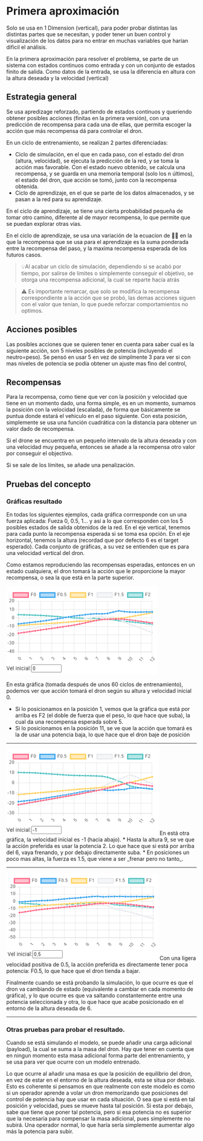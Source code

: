 # Primera aproximación

Solo se usa en 1 Dimension (vertical), para poder probar distintas las distintas partes que se necesitan, y poder tener un buen control y visualización de los datos para no entrar en muchas variables que harían dificil el análisis.

En la primera aproximación para resolver el problema, se parte de un sistema con estados continuos como entrada y con un conjunto de estados finito de salida.
Como datos de la entrada, se usa la diferencia en altura con la altura deseada y la velocidad (vertical)

## Estrategia general

Se usa apredizage reforzado, partiendo de estados continuos y queriendo obtener posibles acciones (finitas en la primera versión), con una predicción de recompensa para cada una de ellas, que permita escoger la acción que más recompensa dá para controlar el dron.

En un ciclo de entrenamiento, se realizan 2 partes diferenciadas:

* Ciclo de simulación, en el que en cada paso, con el estado del dron (altura, velocidad), se ejecuta la predicción de la red, y se toma la acción mas favorable. Con el estado nuevo obtenido, se calcula una recompensa, y se guarda en una memoria temporal (solo los n últimos), el estado del dron, que acción se tomó, junto con la recompensa obtenida.
* Ciclo de aprendizaje, en el que se parte de los datos almacenados, y se pasan a la red para su aprendizaje.

En el ciclo de aprendizaje, se tiene una cierta probabilidad pequeña de tomar otro camino, diferente al de mayor recompensa, lo que permite que se puedan explorar otras vías.

En el ciclo de aprendizaje, se usa una variación de la ecuacion de 🤔🤔 en la que la recompensa que se usa para el aprendizaje es la suma ponderada entre la recompensa del paso, y la maxima recompensa esperada de los futuros casos.

> 💡Al acabar un ciclo de simulación, dependiendo si se acabó por tiempo, por salirse de limites o simplemente conseguir el objetivo, se otorga una recompensa adicional, la cual se reparte hacía atrás 

> ⚠️ Es importante remarcar, que solo se modifica la recompensa correspondiente a la acción que se probó, las demas acciones siguen con el valor que tenían, lo que puede reforzar comportamientos no optimos.

## Acciones posibles

Las posibles acciones que se quieren tener en cuenta para saber cual es la siguiente acción, son 5 niveles posibles de potencia (incluyendo el neutro=peso). Se pensó en usar 5 en vez de simplmente 3 para ver si con mas niveles de potencia se podía obtener un ajuste mas fino del control, 

## Recompensas

Para la recompensa, como tiene que ver con la posición y velocidad que tiene en un momento dado, una forma simple, es en un momento, sumamos la posición con la velocidad (escalada), de forma que básicamente se puntua donde estará el vehiculo en el paso siguiente. Con esta posición, simplemente se usa una función cuadrática con la distancia para obtener un valor dado de recompensa.
 
Si el drone se encuentra en un pequeño intervalo de la altura deseada y con una velocidad muy pequeña, entonces se añade a la recompensa otro valor por conseguir el objectivo.

Si se sale de los límites, se añade una penalización.

## Pruebas del concepto

### Gráficas resultado

En todas los siguientes ejemplos, cada gráfica corrresponde con un una fuerza aplicada: Fueza 0, 0.5, 1... y así a lo que corresponden con los 5 posibles estados de salida obtenidos de la red.
En el eje vertical, tenemos para cada punto la recompensa esperada si se toma esa opción. En el eje horizontal, tenemos la altura (recordad que por defecto 6 es el target esperado). Cada conjunto de gráficas, a su vez se entienden que es para una velocidad vertical del dron.

Como estamos reproduciendo las recompensas esperadas, entonces en un estado cualquiera, el dron tomará la acción que le proporcione la mayor recompensa, o sea la que está en la parte superior.



<img  src="media/graph_1_a.png" alt="Velocidad 0">

En esta gráfica (tomada después de unos 60 ciclos de entrenamiento), podemos ver que acción tomará el dron según su altura y velocidad inicial 0.
* Si lo posicionamos en la posición 1, vemos que la gráfica que está por arriba es F2 (el doble de fuerza que el peso, lo que hace que suba), la cual da una recompensa esperada sobre 5. 
* Si lo posicionamos en la posición 11, se ve que la acción que tomará es la de usar una potencia baja, lo que hace que el dron baje de posición

---

<img  src="media/graph_1_b.png" alt="Velocidad -a">
En está otra gráfica, la velocidad inicial es -1 (hacia abajo).
* Hasta la altura 9, se ve que la acción preferida es usar la potencia 2. Lo que hace que si está por arriba del 6, vaya frenando, y por debajo directamente suba.
* En posiciones un poco mas altas, la fuerza es 1.5, que viene a ser _frenar pero no tanto_.

---


<img  src="media/graph_1_c.png" alt="Velocidad 0.5">
Con una ligera velocidad positiva de 0.5, la acción preferida es directamente tener poca potencia: F0.5, lo que hace que el dron tienda a bajar.

Finalmente cuando se está probando la simulación, lo que ocurre es que el dron va cambiando de estado (equivalente a cambiar en cada momento de gráfica), y lo que ocurre es que va saltando constantemente entre una potencia seleccionada y otra, lo que hace que acabe posicionado en el entorno de la altura deseada de 6.

---

### Otras pruebas para probar el resultado.

Cuando se está simulando el modelo, se puede añadir una carga adicional (payload), la cual se suma a la masa del dron. Hay que tener en cuenta que en ningun momento esta masa adicional forma parte del entrenamiento, y se usa para ver que ocurre con un modelo entrenado.

Lo que ocurre al añadir una masa es que la posición de equilibrio del dron, en vez de estar en el entorno de la altura deseada, esta se situa por debajo. Esto es coherente si pensamos en que realmente con este modelo es como si un operador aprende a volar un dron memorizando que posiciones del control de potencia hay que usar en cada situación. O sea que si está en tal posición y velocidad, pues se mueve hasta tal posición. Si esta por debajo, sabe que tiene que poner tal potencia, pero si esa potencia no es superior que la necesaria para compensar la masa adicional, pues simplemente no subirá. Una operador normal, lo que haría sería simplemente aumentar algo más la potencia para subir.


